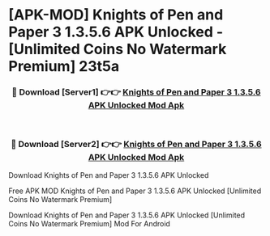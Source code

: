 # [APK-MOD] Knights of Pen and Paper 3 1.3.5.6 APK Unlocked - [Unlimited Coins No Watermark Premium] 23t5a



<div align="center">
<h3>🔴 Download [Server1] 👉👉 <a href="https://momento.my/?title=Knights_of_Pen_and_Paper_3_1.3.5.6_APK_Unlocked">Knights of Pen and Paper 3 1.3.5.6 APK Unlocked Mod Apk</a></h3><br>

<h3>🔴 Download [Server2] 👉👉 <a href="https://momento.my/?title=Knights_of_Pen_and_Paper_3_1.3.5.6_APK_Unlocked">Knights of Pen and Paper 3 1.3.5.6 APK Unlocked Mod Apk</a></h3>
</div>



Download Knights of Pen and Paper 3 1.3.5.6 APK Unlocked 

Free APK MOD Knights of Pen and Paper 3 1.3.5.6 APK Unlocked [Unlimited Coins No Watermark Premium]

Download Knights of Pen and Paper 3 1.3.5.6 APK Unlocked [Unlimited Coins No Watermark Premium] Mod For Android
